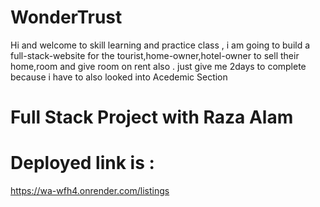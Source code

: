 # WonderTrust
Hi and welcome to skill learning and practice class , i am going to build a full-stack-website for the tourist,home-owner,hotel-owner to sell their home,room and give room on rent also .
just give me 2days to complete because i have to also looked into Acedemic Section 

# Full Stack Project with Raza Alam
# Deployed link is : 
 https://wa-wfh4.onrender.com/listings

